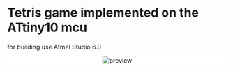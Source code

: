# Tetris game implemented on the ATtiny10 mcu

for building use Atmel Studio 6.0

<center class="half">
        <div style="background-color:#ffffff;">
        <img src="/images/main.png" title="preview"/>
</center>
